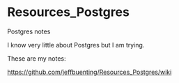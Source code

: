 # Resources_Postgres
Postgres notes


I know very little about Postgres but I am trying.

These are my notes:

https://github.com/jeffbuenting/Resources_Postgres/wiki
